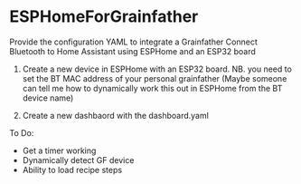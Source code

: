 # ESPHomeForGrainfather
Provide the configuration YAML to integrate a Grainfather Connect Bluetooth to Home Assistant using ESPHome and an ESP32 board

1. Create a new device in ESPHome with an ESP32 board.
NB. you need to set the BT MAC address of your personal grainfather
(Maybe someone can tell me how to dynamically work this out in ESPHome from the BT device name)

2. Create a new dashbaord with the dashboard.yaml

To Do:
* Get a timer working
* Dynamically detect GF device
* Ability to load recipe steps

